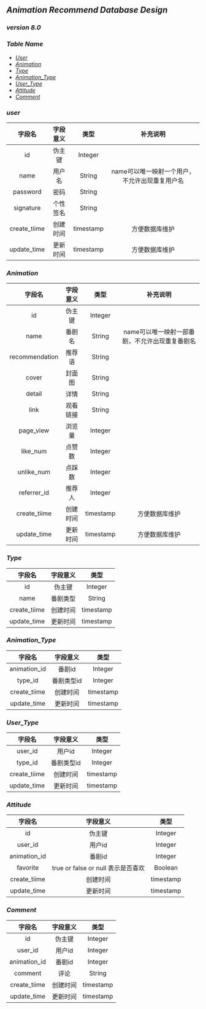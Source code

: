 ## _Animation Recommend Database Design_
### _version 8.0_

### _Table Name_
  * [_User_](#User)
  * [_Animation_](#Animation)
  * [_Type_](#Type)
  * [_Animation_Type_](#Animation_Type)
  * [_User_Type_](#User_Type)
  * [_Attitude_](#Attitude)
  * [_Comment_](#Comment)
 
### <span id="User">_user_</span>

| 字段名 | 字段意义 | 类型 | 补充说明 |
|:----:|:----:|:----:|:----:|
| id | 伪主键 | Integer |
| name | 用户名 | String | name可以唯一映射一个用户，不允许出现重复用户名 |
| password | 密码 | String |
| signature | 个性签名 | String |
| create_tiime | 创建时间 | timestamp | 方便数据库维护 |
| update_time | 更新时间 | timestamp | 方便数据库维护 |

### <span id="Animation">_Animation_</span>

| 字段名 | 字段意义 | 类型 | 补充说明 |
|:----:|:----:|:----:|:----:|
| id | 伪主键 | Integer |
| name| 番剧名 | String | name可以唯一映射一部番剧，不允许出现重复番剧名 |
| recommendation | 推荐语 | String |
| cover |封面图 | String |
| detail| 详情 | String |
| link | 观看链接 | String |
| page_view| 浏览量 | Integer |
| like_num | 点赞数 | Integer |
| unlike_num | 点踩数 | Integer |
| referrer_id | 推荐人 | Integer |
| create_tiime | 创建时间 | timestamp | 方便数据库维护 |
| update_time | 更新时间 | timestamp | 方便数据库维护 |

### <span id="Type">_Type_</span>

| 字段名 | 字段意义 | 类型 |
|:----:|:----:|:----:|
| id | 伪主键 | Integer |
| name | 番剧类型 | String |
| create_tiime | 创建时间 | timestamp |
| update_time | 更新时间 | timestamp |

### <span id="Animation_Type">_Animation_Type_</span>

| 字段名 | 字段意义 | 类型 |
|:----:|:----:|:----:|
| animation_id | 番剧id | Integer |
| type_id | 番剧类型id | Integer |
| create_tiime | 创建时间 | timestamp |
| update_time | 更新时间 | timestamp |

### <span id="User_Type">_User_Type_</span>

| 字段名 | 字段意义 | 类型 |
|:----:|:----:|:----:|
| user_id | 用户id | Integer |
| type_id | 番剧类型id | Integer |
| create_tiime | 创建时间 | timestamp |
| update_time | 更新时间 | timestamp |

### <span id="Attitude">_Attitude_</span>

| 字段名 | 字段意义 | 类型 |
|:----:|:----:|:----:|
| id | 伪主键 | Integer |
| user_id | 用户id | Integer |
| animation_id | 番剧id | Integer |
| favorite | true or false or null 表示是否喜欢 | Boolean |
| create_tiime | 创建时间 | timestamp |
| update_time | 更新时间 | timestamp |

### <span id="Comment">_Comment_</span>

| 字段名 | 字段意义 | 类型 |
|:----:|:----:|:----:|
| id | 伪主键 | Integer |
| user_id | 用户id | Integer |
| animation_id | 番剧id | Integer |
| comment | 评论 | String |
| create_tiime | 创建时间 | timestamp |
| update_time | 更新时间 | timestamp |
